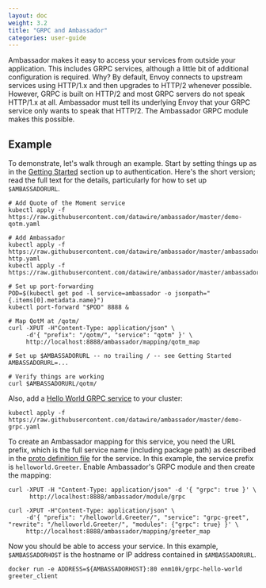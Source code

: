 ```yaml
---
layout: doc
weight: 3.2
title: "GRPC and Ambassador"
categories: user-guide
---
```

Ambassador makes it easy to access your services from outside your application. This includes GRPC services, although a little bit of additional configuration is required. Why? By default, Envoy connects to upstream services using HTTP/1.x and then upgrades to HTTP/2 whenever possible. However, GRPC is built on HTTP/2 and most GRPC servers do not speak HTTP/1.x at all. Ambassador must tell its underlying Envoy that your GRPC service only wants to speak that HTTP/2. The Ambassador GRPC module makes this possible.

## Example

To demonstrate, let's walk through an example. Start by setting things up as in the [Getting Started](getting-started.md) section up to authentication. Here's the short version; read the full text for the details, particularly for how to set up `$AMBASSADORURL`.

```
# Add Quote of the Moment service
kubectl apply -f https://raw.githubusercontent.com/datawire/ambassador/master/demo-qotm.yaml

# Add Ambassador
kubectl apply -f https://raw.githubusercontent.com/datawire/ambassador/master/ambassador-http.yaml
kubectl apply -f https://raw.githubusercontent.com/datawire/ambassador/master/ambassador.yaml

# Set up port-forwarding
POD=$(kubectl get pod -l service=ambassador -o jsonpath="{.items[0].metadata.name}")
kubectl port-forward "$POD" 8888 &

# Map QotM at /qotm/
curl -XPUT -H"Content-Type: application/json" \
     -d'{ "prefix": "/qotm/", "service": "qotm" }' \
     http://localhost:8888/ambassador/mapping/qotm_map

# Set up $AMBASSADORURL -- no trailing / -- see Getting Started
AMBASSADORURL=...

# Verify things are working
curl $AMBASSADORURL/qotm/
```

Also, add a [Hello World GRPC service](https://github.com/grpc/grpc-go/tree/master/examples/helloworld) to your cluster:

```
kubectl apply -f https://raw.githubusercontent.com/datawire/ambassador/master/demo-grpc.yaml
```

To create an Ambassador mapping for this service, you need the URL prefix, which is the full service name (including package path) as described in the [proto definition file](https://github.com/grpc/grpc-go/blob/master/examples/helloworld/helloworld/helloworld.proto) for the service. In this example, the service prefix is `helloworld.Greeter`. Enable Ambassador's GRPC module and then create the mapping:

```
curl -XPUT -H "Content-Type: application/json" -d '{ "grpc": true }' \
      http://localhost:8888/ambassador/module/grpc

curl -XPUT -H"Content-Type: application/json" \
     -d'{ "prefix": "/helloworld.Greeter/", "service": "grpc-greet", "rewrite": "/helloworld.Greeter/", "modules": {"grpc": true} }' \
     http://localhost:8888/ambassador/mapping/greeter_map
```

Now you should be able to access your service. In this example, `$AMBASSADORHOST` is the hostname or IP address contained in `$AMBASSADORURL`.

```
docker run -e ADDRESS=${AMBASSADORHOST}:80 enm10k/grpc-hello-world greeter_client
```
